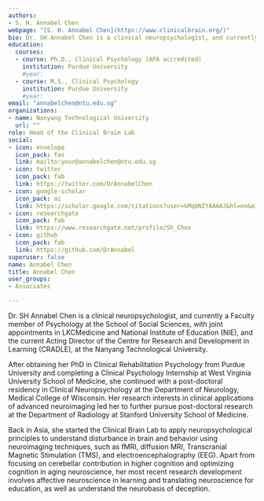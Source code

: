 ```yaml
---
authors:
- S. H. Annabel Chen
webpage: "[S. H. Annabel Chen](https://www.clinicalbrain.org/)"
bio: Dr. SH Annabel Chen is a clinical neuropsychologist, and currently a Faculty member of Psychology at the School of Social Sciences.
education:
  courses:
  - course: Ph.D., Clinical Psychology (APA accredited)
    institution: Purdue University
    #year:
  - course: M.S., Clinical Psychology
    institution: Purdue University
    #year:
email: "annabelchen@ntu.edu.sg"
organizations:
- name: Nanyang Technological University
  url: ""
role: Head of the Clinical Brain Lab
social:
- icon: envelope
  icon_pack: fas
  link: mailto:your@annabelchen@ntu.edu.sg
- icon: twitter
  icon_pack: fab
  link: https://twitter.com/DrAnnabelChen
- icon: google-scholar
  icon_pack: ai
  link: https://scholar.google.com/citations?user=kMqbNZYAAAAJ&hl=en&oi=ao
- icon: researchgate
  icon_pack: fab
  link: https://www.researchgate.net/profile/Sh_Chen
- icon: github
  icon_pack: fab
  link: https://github.com/DrAnnabel
superuser: false
name: Annabel Chen
title: Annabel Chen
user_groups:
- Associates

---
```


Dr. SH Annabel Chen is a clinical neuropsychologist, and currently a Faculty member of Psychology at the School of Social Sciences, with joint appointments in LKCMedicine and National Institute of Education (NIE), and the current Acting Director of the Centre for Research and Development in Learning (CRADLE), at the Nanyang Technological University.

After obtaining her PhD in Clinical Rehabilitation Psychology from Purdue University and completing a Clinical Psychology Internship at West Virginia University School of Medicine, she continued with a post-doctoral residency in Clinical Neuropsychology at the Department of Neurology, Medical College of Wisconsin. Her research interests in clinical applications of advanced neuroimaging led her to further pursue post-doctoral research at the Department of Radiology at Stanford University School of Medicine.

Back in Asia, she started the Clinical Brain Lab to apply neuropsychological principles to understand disturbance in brain and behavior using neuroimaging techniques, such as fMRI, diffusion MRI, Transcranial Magnetic Stimulation (TMS), and electroencephalography (EEG). Apart from focusing on cerebellar contribution in higher cognition and optimizing cognition in aging neuroscience, her most recent research development involves affective neuroscience in learning and translating neuroscience for education, as well as understand the neurobasis of deception.
